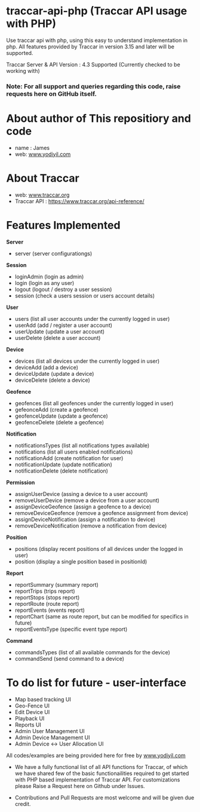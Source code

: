 # traccar-api-php (Traccar API usage with PHP)

Use traccar api with php, using this easy to understand implementation in php. All features provided by Traccar in version 3.15 and later will be supported.

Traccar Server & API Version : 4.3 Supported (Currently checked to be working with)

### Note: For all support and queries regarding this code, raise requests here on GitHub itself.

# About author of This repositiory and code
- name : James
- web: www.yodiyil.com

# About Traccar
- web: www.traccar.org
- Traccar API : https://www.traccar.org/api-reference/


# Features Implemented
**Server**
- server (server configurationgs)

**Session**
- loginAdmin (login as admin)
- login (login as any user)
- logout (logout / destroy a user session)
- session (check a users session or users account details)

**User**
- users (list all user accounts under the currently logged in user)
- userAdd (add / register a user account)
- userUpdate (update a user account)
- userDelete (delete a user account)

**Device**
- devices (list all devices under the currently logged in user)
- deviceAdd (add a device)
- deviceUpdate (update a device)
- deviceDelete (delete a device)

**Geofence**
- geofences (list all geofences under the currently logged in user)
- gefeonceAdd (create a geofence)
- geofenceUpdate (update a geofence)
- geofenceDelete (delete a geofence)

**Notification**
- notificationsTypes (list all notifications types available)
- notifications (list all users enabled notifications)
- notificationAdd (create  notification for user)
- notificationUpdate (update notification)
- notificationDelete (delete notification)

**Permission**
- assignUserDevice (assing a device to a user account)
- removeUserDevice (remove a device from a user account)
- assignDeviceGeofence (assign a geofence to a device)
- removeDeviceGeofence (remove a geofence assignment from device)
- assignDeviceNotification (assign a notification to device)
- removeDeviceNotification (remove a notification from device)

**Position**
- positions (display recent positions of all devices under the logged in user)
- position (display a single position based in positionId)

**Report**
- reportSummary (summary report)
- reportTrips (trips report)
- reportStops (stops report)
- reportRoute (route report)
- reportEvents (events report)
- reportChart (same as route report, but can be modified for specifics in future)
- reportEventsType (specific event type report)

**Command**
- commandsTypes (list of all available commands for the device)
- commandSend (send command to a device)

#  To do list for future - user-interface
- Map based tracking UI
- Geo-Fence UI
- Edit Device UI
- Playback UI
- Reports UI
- Admin User Management UI
- Admin Device Management UI
- Admin Device <-> User Allocation UI


All codes/examples are being provided here for free by www.yodiyil.com

* We have a fully functional list of all API functions for Traccar, of which we have shared few of the basic functionailities required to get started with PHP based implementation of Traccar API. For customizations please Raise a Request here on Github under Issues.

* Contributions and Pull Requests are most welcome and will be given due credit.
